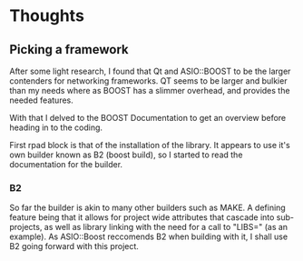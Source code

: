 # Thoughts

## Picking a framework
After some light research, I found that Qt and ASIO::BOOST to be the larger contenders for networking frameworks. QT seems to be larger and bulkier than my needs where as BOOST has a slimmer overhead, and provides the needed features.

With that I delved to the BOOST Documentation to get an overview before heading in to the coding.

First rpad block is that of the installation of the library. It appears to use it's own builder known as B2 (boost build), so I started to read the documentation for the builder.

### B2
So far the builder is akin to many other builders such as MAKE. A defining feature being that it allows for project wide attributes that cascade into sub-projects, as well as library linking with the need for a call to "LIBS=" (as an example).
As ASIO::Boost reccomends B2 when building with it, I shall use B2 going forward with this project.
